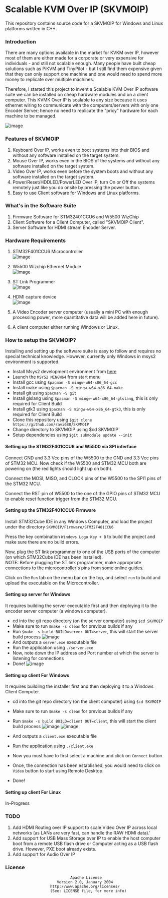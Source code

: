 # Scalable KVM Over IP (SKVMOIP)
This repository contains source code for a SKVMOIP for Windows and Linux platforms written in C++.<br>

### Introduction
There are many options available in the market for KVKM over IP, however most of them are either made for a corporate or very expensive for individuals - and still not scalable enough.
Many people have built cheap solutions such as PiKVM and TinyPilot - but I still find them expensive given that they can only support one machine and one would need to spend more money to replicate over multiple machines.

Therefore, I started this project to invent a Scalable KVM Over IP software suite we can be installed on cheap hardware modules and on a client computer. This KVMK Over IP is scalable to any size because it uses ethernet wiring to communicate with the computers/servers with only one Encoder Server; hence no need to replicate the "pricy" hardware for each machine to be managed.

![image](https://github.com/ravi688/SKVMOIP/assets/67525292/d246b7cc-0b23-474b-8a22-5f4ae3b16c89)


### Features of SKVMOIP
1. Keyboard Over IP, works even to boot systems into their BIOS and without any software installed on the target system.
2. Mouse Over IP, works even in the BIOS of the systems and without any software installed on the target system.
3. Video Over IP, works even before the system boots and without any software installed on the target system.
4. Power/Reset/HDDLED/PowerLED Over IP, turn On or Off the systems remotely just like you do onsite by pressing the power button.
5. Easy to use Client software for Windows and Linux platforms.

### What's in the Software Suite
1. Firmware Software for STM32401CCU6 and W5500 WizChip
2. Client Software for a Client Computer, called "SKVMOIP Client".
3. Server Software for HDMI stream Encoder Server.

### Hardware Requirements
1. STM32F401CCU6 Microcontroller <br>
   ![image](https://github.com/ravi688/SKVMOIP/assets/67525292/f13e7252-0d89-49c2-a52f-ebf7803b3bd0)
2. W5500 Wizchip Ethernet Module <br>
   ![image](https://github.com/ravi688/SKVMOIP/assets/67525292/7b2a3e0d-1f28-4178-b4c7-9ac473994901)

4. ST Link Programmer <br>
   ![image](https://github.com/ravi688/SKVMOIP/assets/67525292/9f430d93-381f-4cf5-9f4b-c1bbdd53215a)

6. HDMI capture device <br>
   ![image](https://github.com/ravi688/SKVMOIP/assets/67525292/527fcdd5-13f4-42a7-b2b5-5d3d4fa4df7d)

8. A Video Encoder server computer (usually a mini PC with enough processing power, more quantitative data will be added here in future).
9. A client computer either running Windows or Linux.

### How to setup the SKVMOIP?
Installing and setting up the software suite is easy to follow and requires no special technical knowledge. However, currently only Windows in msys2 environment is supported.

- Install Msys2 development environment from [here](https://www.msys2.org/)
- Launch the `MSYS2 MINGW64` from start menu
- Install gcc using `$pacman -S mingw-w64-x86_64-gcc`
- Install make using `$pacman -S mingw-w64-x86_64-make`
- Install git using `$pacman -S git`
- Install glslang using `$pacman -S mingw-w64-x86_64-glslang`, this is only required for Client Build
- Install gtk3 using `$pacman -S mingw-w64-x86_64-gtk3`, this is only required for Client Build
- Clone this repository using `$git clone https://github.com/ravi688/SKVMOIP`
- Change directory to SKVMOIP using $cd SKVMOIP`
- Setup dependencies using `$git submodule update --init`

#### Setting up the STM32F401CCU6 and W5500 via SPI interface
Connect GND and 3.3 Vcc pins of the W5500 to the GND and 3.3 Vcc pins of STM32 MCU. Now check if the W5500 and STM32 MCU both are powering on (the red lights should light up on both).

Connect the MOSI, MISO, and CLOCK pins of the W5500 to the SPI1 pins of the STM32 MCU.

Connect the RST pin of W5500 to the one of the GPIO pins of STM32 MCU to enable reset function trigger from the STM32 MCU. 

#### Setting up the STM32F401CCU6 Firmware
Install STM32Cube IDE in any Windows Computer, and load the project under the directory `SKVMOIP/Firmware/STM32F401CCU6`

Press the key combination `Windows Logo Key + B` to build the project and make sure there are no build errors.

Now, plug the ST link programmer to one of the USB ports of the computer (on which STM32Cube IDE has been installed). <br>
NOTE: Before plugging the ST link programmer, make appropriate connections to the microcontroller's pins from some online guides.

Click on the `Run` tab on the menu bar on the top, and select `run` to build and upload the executable on the Microcontroller.

#### Setting up server for Windows
It requires building the server executable first and then deploying it to the encoder server computer (a windows computer).
- cd into the git repo directory (on the server computer) using `$cd SKVMOIP`
- Make sure to run `$make -s clean` for previous builds if any
- Run `$make -s build BUILD=server OUT=server`, this will start the server build process
  ![image](https://github.com/ravi688/SKVMOIP/assets/67525292/5d2ec0c2-a12c-4267-b215-63b535c74115)
- And outputs a `server.exe` executable file
- Run the application using `./server.exe`
- Now, note down the IP address and Port number at which the server is listening for connections
- Done!
![image](https://github.com/ravi688/SKVMOIP/assets/67525292/933de9b9-6281-46f5-ae44-58413b717d26)


#### Setting up client For Windows
It requires buildilng the installer first and then deploying it to a Windows Client Computer.
- cd into the git repo directory (on the client computer) using `$cd SKVMOIP`
- Make sure to run `$make -s clean` for previous builds if any
- Run `$make -s build BUILD=client OUT=client`, this will start the client build process
  ![image](https://github.com/ravi688/SKVMOIP/assets/67525292/cb4909e5-9b20-43fd-8290-7a759876257b)
  ![image](https://github.com/ravi688/SKVMOIP/assets/67525292/6cdaad28-ecca-4cb6-9dd4-d0d28476cab8)

- And outputs a `client.exe` executable file
- Run the application using `./client.exe`
- Now you must have to first select a machine and click on `Connect` button
- Once, the connection has been established, you would need to click on `Video` button to start using Remote Desktop.
- Done!

#### Setting up client For Linux
In-Progress

### TODO
1. Add HDMI Routing over IP support to scale Video Over IP across local networks (as LANs are very fast, can handle the RAW HDMI data).'
2. Add support for USB Mass Storage over IP to enable the host computer boot from a remote USB flash drive or Computer acting as a USB flash drive. However, PXE boot already exists.
3. Add support for Audio Over IP

### License
                                 Apache License
                           Version 2.0, January 2004
                        http://www.apache.org/licenses/
                        (See: LICENSE file, for more info)
